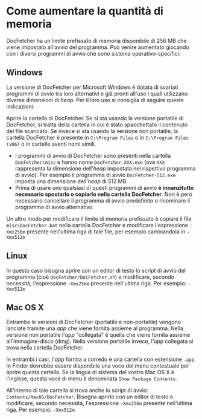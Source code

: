 Come aumentare la quantità di memoria
=============================
DocFetcher ha un limite prefissato di memoria disponibile di 256&nbsp;MB che viene impostato all'avvio del programma. Può venire aumentato giocando con i diversi programmi di avvio che sono sistema operativo-specifici:

Windows
-------
La versione di DocFetcher per Microsoft Windows è dotata di svariati programmi di avvio tra loro alternativi e già pronti all'uso i quali utilizzano diverse dimensioni di *heap*. Per il loro uso si consiglia di seguire queste indicazioni:

Aprire la cartella di DocFetcher. Se si sta usando la versione portatile di DocFetcher, si tratta della cartella in cui è stato spacchettato il contenuto del file scaricato. Se invece si sta usando la versione non portatile, la cartella DocFetcher è presente in `C:\Program Files` o in `C:\Program Files (x86)` o in cartelle aventi nomi simili.
* I programmi di avvio di DocFetcher sono presenti nella cartella `DocFetcher\misc` e hanno nome `DocFetcher-XXX.exe` (ove `XXX` rappresenta la dimensione dell'*heap* impostata nel rispettivo programma di avvio). Per esempio il programma di avvio `DocFetcher-512.exe` imposta una dimensione dell'*heap* di 512&nbsp;MB.
* Prima di usare uno qualsiasi di questi programmi di avvio **è innanzitutto necessario spostarlo o copiarlo nella cartella DocFetcher**. Non è però necessario cancellare il programma di avvio predefinito o rinominare il programma di avvio alternativo.

Un altro modo per modificare il limite di memoria prefissato è copiare il file `misc\DocFetcher.bat` nella cartella DocFetcher e modificare l'espressione `-Xmx256m` presente nell'ultima riga di tale file, per esempio cambiandola in `-Xmx512m`

Linux
-----
In questo caso bisogna aprire con un editor di testo lo script di avvio del programma (cioè `DocFetcher/DocFetcher.sh`) e modificare, secondo necessità, l'espressione `-Xmx256m` presente nell'ultima riga. Per esempio: `-Xmx512m`

Mac OS&nbsp;X
--------------------------------
Entrambe le versioni di DocFetcher (portatile e non-portatile) vengono lanciate tramite una *app* che viene fornita assieme al programma. Nella versione non portatile l'*app* "collegata" è quella che viene fornita assieme all'immagine-disco (dmg). Nella versione portatile invece, l'app collegata si trova nella cartella DocFetcher.

In entrambi i casi, l'*app* fornita a corredo è una cartella con estensione `.app`. In Finder dovrebbe essere disponibile una voce del menu contestuale per aprire questa cartella. Se la lingua di sistema del vostro Mac OS&nbsp;X è l'inglese, questa voce di menu è denominata `Show Package Contents`.

All'interno di tale cartella si trova anche lo script di avvio: `Contents/MacOS/DocFetcher`. Bisogna aprirlo con un editor di testo e modificare, secondo necessità, l'espressione `-Xmx256m` presente nell'ultima riga. Per esempio: `-Xmx512m`
